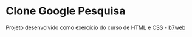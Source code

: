 # Clone Google Pesquisa
Projeto desenvolvido como exercício do curso de HTML e CSS - [b7web](https://b7web.com.br)